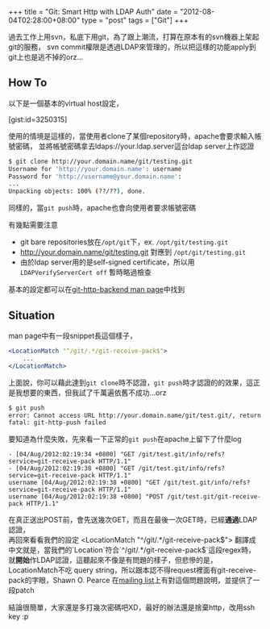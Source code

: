 +++
title = "Git: Smart Http with LDAP Auth"
date = "2012-08-04T02:28:00+08:00"
type = "post"
tags = ["Git"]
+++

過去工作上用svn，私底下用git，為了跟上潮流，打算在原本有的svn機器上架起git的服務，
svn commit權限是透過LDAP來管理的，所以把這樣的功能apply到git上也是逃不掉的orz...

## How To
以下是一個基本的virtual host設定，

[gist:id=3250315]

使用的情境是這樣的，當使用者clone了某個repository時，apache會要求輸入帳號密碼，
並將帳號密碼拿去ldaps://your.ldap.server這台ldap server上作認證
```bash
$ git clone http://your.domain.name/git/testing.git
Username for 'http://your.domain.name': username
Password for 'http://username@your.domain.name':
...
Unpacking objects: 100% (??/??), done.
```
同樣的，當`git push`時，apache也會向使用者要求帳號密碼

有幾點需要注意

* git bare repositories放在`/opt/git`下，ex. `/opt/git/testing.git`
* http://your.domain.name/git/testing.git 對應到 `/opt/git/testing.git`
* 由於ldap server用的是self-signed certificate，所以用`LDAPVerifyServerCert off`
  暫時略過檢查

基本的設定都可以在[git-http-backend man page][1]中找到

## Situation ##

man page中有一段snippet長這個樣子，
```apache
<LocationMatch "^/git/.*/git-receive-pack$">
    ...
</LocationMatch>
```
上面說，你可以藉此達到`git clone`時不認證，`git push`時才認證的的效果，這正是我想要的東西，但我試了千萬遍依舊不成功...orz
```bash
$ git push
error: Cannot access URL http://your.domain.name/git/test.git/, return code 22
fatal: git-http-push failed
```

要知道為什麼失敗，先來看一下正常的`git push`在apache上留下了什麼log
```
- [04/Aug/2012:02:19:34 +0800] "GET /git/test.git/info/refs?service=git-receive-pack HTTP/1.1"
- [04/Aug/2012:02:19:38 +0800] "GET /git/test.git/info/refs?service=git-receive-pack HTTP/1.1"
username [04/Aug/2012:02:19:38 +0800] "GET /git/test.git/info/refs?service=git-receive-pack HTTP/1.1"
username [04/Aug/2012:02:19:38 +0800] "POST /git/test.git/git-receive-pack HTTP/1.1"
```
在真正送出POST前，會先送幾次GET，而且在最後一次GET時，已經**通過**LDAP認證，  
再回來看看我們的設定
    <LocationMatch "^/git/.*/git-receive-pack$">
翻譯成中文就是，當我們的`Location`符合`^/git/.*/git-receive-pack$`這段regex時，
就**開始**作LDAP認證，這聽起來不像是有問題的樣子，但悲慘的是，LocationMatch不吃
query string，所以跟本認不得request裡面有git-receive-pack的字眼，Shawn O. Pearce
在[mailing list][2]上有對這個問題說明，並提供了一段patch

結論很簡單，大家還是多打幾次密碼吧XD，最好的辦法還是捨棄http，改用ssh key :p

[1]: http://www.kernel.org/pub/software/scm/git/docs/git-http-backend.html "git-http-backend man page"
[2]: http://lists-archives.com/git/714311-git-http-backend-and-authenticated-pushes.html "Re: git-http-backend and Authenticated Pushes"

